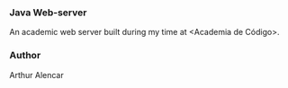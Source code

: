### Java Web-server
An academic web server built during my time at &lt;Academia de Código>.


### Author
Arthur Alencar 
